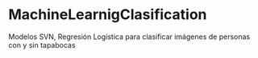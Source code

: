 # MachineLearnigClasification
Modelos SVN, Regresión Logística para clasificar imágenes de personas con y sin tapabocas
